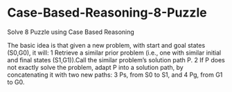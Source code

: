 Case-Based-Reasoning-8-Puzzle
=============================

Solve 8 Puzzle using Case Based Reasoning

The basic idea is that given a new problem, with start and goal
states (S0,G0), it will:
1 Retrieve a similar prior problem (i.e., one with similar initial and final states (S1,G1)).Call the similar problem’s solution    path P.
2 If P does not exactly solve the problem, adapt P into a solution path, by concatenating it with two new paths:
3 Ps, from S0 to S1, and
4 Pg, from G1 to G0.
